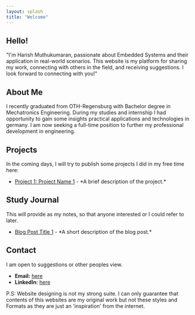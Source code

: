 ```yaml
---
layout: splash
title: "Welcome"
---
```

<section id="welcome">
  <h2>Hello!</h2>
  <p>"I'm Harish Muthukumaran, passionate about Embedded Systems and their application in real-world scenarios. This website is my platform for sharing my work, connecting with others in the field, and receiving suggestions. I look forward to connecting with you!"</p>
</section>

<section id="about">
  <h2>About Me</h2>
  <p>I recently graduated from OTH-Regensburg with Bachelor degree in Mechatronics Engineering. During my studies and internship I had opportunity to gain some insights practical applications and technologies in germany. I am now seeking a full-time position to further my professional development in engineering.</p>
</section>

<section id="projects">
  <h2>Projects</h2>
  <p>In the coming days, I will try to publish some projects I did in my free time here:</p>
  <ul>
    <li>
      <a href="#">Project 1: Project Name 1</a> - *A brief description of the project.*
    </li>
  </ul>
</section>

<section id="blogs">
  <h2>Study Journal</h2>
  <p>This will provide as my notes, so that anyone interested or I could refer to later.</p>
  <ul>
    <li><a href="#">Blog Post Title 1</a> - *A short description of the blog post.*</li>
  </ul>
</section>

<section id="contact">
  <h2>Contact</h2>
  <p>I am open to suggestions or other peoples view.</p>
  <ul>
    <li><strong>Email:</strong> <a href="mailto:harish.k.muthukumaran@gmail.com">here</a></li>
    <li><strong>LinkedIn:</strong> <a href="linkedin.com/in/harish-muthukumaran">here</a></li>
  </ul>
  <p>P.S: Website designing is not my strong suite. I can only guarantee that contents of this websites are my original work but not these styles and Formats as they are just an 'inspiration' from the internet. </p>
</section>
